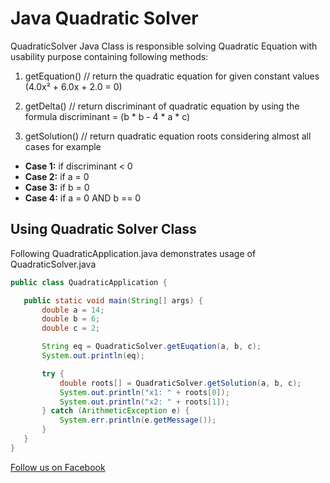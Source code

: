 # Java Quadratic Solver
QuadraticSolver Java Class is responsible solving Quadratic Equation with usability purpose containing following methods:

1. getEquation() // return the quadratic equation for given constant values (4.0x² + 6.0x + 2.0 = 0)

2. getDelta()    // return discriminant of quadratic equation by using the formula discriminant = (b * b - 4 * a * c)

3. getSolution() // return quadratic equation roots considering almost all cases for example

* **Case 1:** if discriminant < 0
* **Case 2:** if a = 0
* **Case 3:** if b = 0
* **Case 4:** if a = 0 AND b == 0

## Using Quadratic Solver Class
Following QuadraticApplication.java demonstrates usage of QuadraticSolver.java
 ```java
 public class QuadraticApplication {

	public static void main(String[] args) {
		double a = 14;
		double b = 6;
		double c = 2;

		String eq = QuadraticSolver.getEuqation(a, b, c);
		System.out.println(eq);

		try {
			double roots[] = QuadraticSolver.getSolution(a, b, c);
			System.out.println("x1: " + roots[0]);
			System.out.println("x2: " + roots[1]);
		} catch (ArithmeticException e) {
			System.err.println(e.getMessage());
		}
	}
 }
 ```
 
[Follow us on Facebook](https://www.facebook.com/Oxus20)